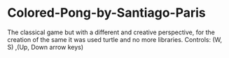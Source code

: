 # Colored-Pong-by-Santiago-Paris
The classical game but with a different and creative perspective, for the creation of the same it was used turtle and no more libraries. Controls: (W, S) ,(Up, Down arrow keys)
